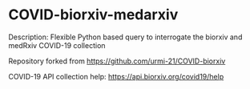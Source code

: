 # COVID-biorxiv-medarxiv

Description: Flexible Python based query to interrogate the biorxiv and medRxiv COVID-19 collection

Repository forked from https://github.com/urmi-21/COVID-biorxiv

COVID-19 API collection help: https://api.biorxiv.org/covid19/help
